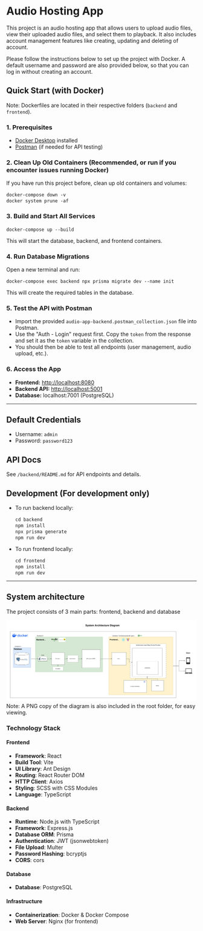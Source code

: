 # Audio Hosting App

This project is an audio hosting app that allows users to upload audio files, view their uploaded audio files, and select them to playback. It also includes account management features like creating, updating and deleting of account.

Please follow the instructions below to set up the project with Docker. A default username and password are also provided below, so that you can log in without creating an account.

## Quick Start (with Docker)

Note: Dockerfiles are located in their respective folders (`backend` and `frontend`).

### 1. Prerequisites

- [Docker Desktop](https://www.docker.com/products/docker-desktop/) installed
- [Postman](https://www.postman.com/downloads/) (if needed for API testing)

### 2. Clean Up Old Containers (Recommended, or run if you encounter issues running Docker)

If you have run this project before, clean up old containers and volumes:

```
docker-compose down -v
docker system prune -af
```

### 3. Build and Start All Services

```
docker-compose up --build
```

This will start the database, backend, and frontend containers.

### 4. Run Database Migrations

Open a new terminal and run:

```
docker-compose exec backend npx prisma migrate dev --name init
```

This will create the required tables in the database.

### 5. Test the API with Postman

- Import the provided `audio-app-backend.postman_collection.json` file into Postman.
- Use the "Auth - Login" request first. Copy the `token` from the response and set it as the `token` variable in the collection.
- You should then be able to test all endpoints (user management, audio upload, etc.).

### 6. Access the App

- **Frontend:** [http://localhost:8080](http://localhost:8080)
- **Backend API:** [http://localhost:5001](http://localhost:5001)
- **Database:** localhost:7001 (PostgreSQL)

---

## Default Credentials

- Username: `admin`
- Password: `password123`

## API Docs

See `/backend/README.md` for API endpoints and details.

## Development (For development only)

- To run backend locally:
  ```
  cd backend
  npm install
  npx prisma generate
  npm run dev
  ```
- To run frontend locally:
  ```
  cd frontend
  npm install
  npm run dev
  ```

---

## System architecture

The project consists of 3 main parts: frontend, backend and database

![System Architecture](./system-architecture.svg)
Note: A PNG copy of the diagram is also included in the root folder, for easy viewing.

### Technology Stack

#### Frontend

- **Framework**: React
- **Build Tool**: Vite
- **UI Library**: Ant Design
- **Routing**: React Router DOM
- **HTTP Client**: Axios
- **Styling**: SCSS with CSS Modules
- **Language**: TypeScript

#### Backend

- **Runtime**: Node.js with TypeScript
- **Framework**: Express.js
- **Database ORM**: Prisma
- **Authentication**: JWT (jsonwebtoken)
- **File Upload**: Multer
- **Password Hashing**: bcryptjs
- **CORS**: cors

#### Database

- **Database**: PostgreSQL

#### Infrastructure

- **Containerization**: Docker & Docker Compose
- **Web Server**: Nginx (for frontend)
